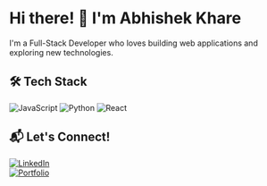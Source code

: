 # Hi there! 👋 I'm Abhishek Khare
I'm a Full-Stack Developer who loves building web applications and exploring new technologies.  

## 🛠 Tech Stack
![JavaScript](https://img.shields.io/badge/JavaScript-F7DF1E?style=flat&logo=javascript&logoColor=black)
![Python](https://img.shields.io/badge/Python-3776AB?style=flat&logo=python&logoColor=white)
![React](https://img.shields.io/badge/React-20232A?style=flat&logo=react&logoColor=61DAFB)

## 📬 Let's Connect!
[![LinkedIn](https://img.shields.io/badge/LinkedIn-blue?style=flat&logo=linkedin&logoColor=white)](https://www.linkedin.com/in/khare3/)  
[![Portfolio](https://img.shields.io/badge/Portfolio-000?style=flat&logo=web&logoColor=white)](https://arbiter37.github.io)  


<!--
**Arbiter37/Arbiter37** is a ✨ _special_ ✨ repository because its `README.md` (this file) appears on your GitHub profile.

Here are some ideas to get you started:

- 🔭 I’m currently working on ...
- 🌱 I’m currently learning ...
- 👯 I’m looking to collaborate on ...
- 🤔 I’m looking for help with ...
- 💬 Ask me about ...
- 📫 How to reach me: ...
- 😄 Pronouns: ...
- ⚡ Fun fact: ...
-->
